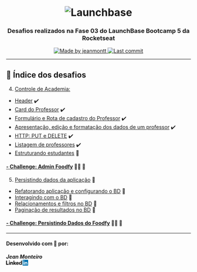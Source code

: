 <h1 align="center">
    <img alt="Launchbase" src="https://storage.googleapis.com/golden-wind/bootcamp-launchbase/logo.png" width="400px" />
</h1>

<h3 align="center">
  Desafios realizados na Fase 03 do LaunchBase Bootcamp 5 da Rocketseat
</h3>

<p align="center">

  <a href="https://github.com/jeanmontt">
    <img alt="Made by jeanmontt" src="https://img.shields.io/badge/made%20by-jeanmontt-blue">
  </a>

  <a href="https://github.com/jeanmontt/launchbase/commits/master" >
    <img alt="Last commit" src="https://img.shields.io/github/last-commit/jeanmontt/launchbase">
  </a>

</p>

---

## 📑️ Índice dos desafios

4. [Controle de Academia:](https://github.com/jeanmontt/launchbase/tree/master/fase_03/01_controle_de_academia)
- [Header](https://github.com/jeanmontt/launchbase/tree/master/fase_03/01_controle_de_academia/desafio_04-1_header) ✔️
- [Card do Professor](https://github.com/jeanmontt/launchbase/tree/master/fase_03/01_controle_de_academia/desafio_4-2_card_do_professor) ✔️
- [Formulário e Rota de cadastro do Professor](https://github.com/jeanmontt/launchbase/tree/master/fase_03/01_controle_de_academia/desafio_4-3_formulario_e_rota_de_cadastro_do_professor) ✔️
- [Apresentação, edição e formatação dos dados de um professor](https://github.com/jeanmontt/launchbase/tree/master/fase_03/01_controle_de_academia/desafio_4-4_apresentacao_edicao_formata%C3%A7%C3%A3o_dos_dados_do_professor) ✔️
- [HTTP: PUT e DELETE](https://github.com/jeanmontt/launchbase/tree/master/fase_03/01_controle_de_academia/desafio_4-5_http_put_delete) ✔️
- [Listagem de professores](https://github.com/jeanmontt/launchbase/tree/master/fase_03/01_controle_de_academia/desafio_4-6_listagem_de_professores) ✔️
- [Estruturando estudantes](#) 🚧️

#### [- Challenge: Admin Foodfy](#) 👨‍🍳️ 🚧️

5. [Persistindo dados da aplicação](#) 🚧️
- [Refatorando aplicação e configurando o BD](#) 🚧️
- [Interagindo com o BD](#) 🚧️
- [Relacionamentos e filtros no BD](#) 🚧️
- [Paginação de resultados no BD](#) 🚧️

#### [- Challenge: Persistindo Dados do Foodfy](#) 👨‍🍳️ 🚧️

---

#### Desenvolvido com 💙️ por:

***Jean Monteiro*** 
<br/> 
<a href="https://www.linkedin.com/in/jeanmont/">
<img src="https://raw.githubusercontent.com/jeanmontt/NLW-1.0/master/public/assets/linkedin.png">
</a>

